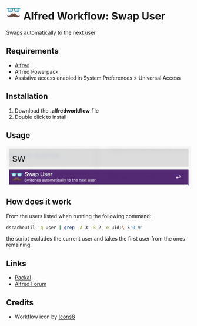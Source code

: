 # <img src="images/logo.png" width="40"> Alfred Workflow: Swap User

Swaps automatically to the next user

## Requirements

- [Alfred](http://www.alfredapp.com/)
- Alfred Powerpack
- Assistive access enabled in System Preferences > Universal Access

## Installation

1.  Download the **.alfredworkflow** file
2.  Double click to install

## Usage

![Swap User Usage](images/swap_user.png?raw=true "Example Usage")

## How does it work

From the users listed when running the following command:

```bash
dscacheutil -q user | grep -A 3 -B 2 -e uid:\ 5'0-9'
```

the script excludes the current user and takes the first user from the ones remaining.

## Links

- [Packal](http://www.packal.org/workflow/swap-user)
- [Alfred Forum](https://www.alfredforum.com/topic/11495-workflow-swap-user-quickly-switch-between-mac-accounts/)

## Credits

- Workflow icon by [Icons8](https://icons8.com)
